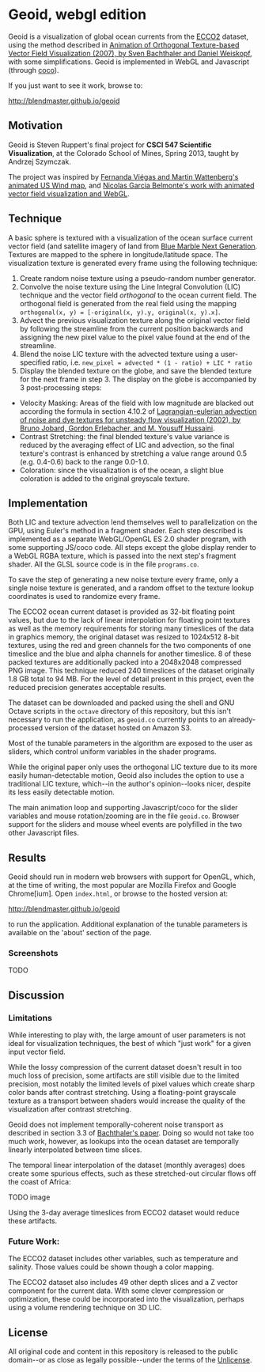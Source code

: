 # Geoid, webgl edition

Geoid is a visualization of global ocean currents from the [ECCO2][1] dataset, using the method described in [Animation of Orthogonal Texture-based Vector Field Visualization (2007), by Sven Bachthaler and Daniel Weiskopf][0], with some simplifications. Geoid is implemented in WebGL and Javascript (through [coco][2]).

If you just want to see it work, browse to:

http://blendmaster.github.io/geoid

## Motivation

Geoid is Steven Ruppert's final project for **CSCI 547 Scientific Visualization**, at the Colorado School of Mines, Spring 2013, taught by Andrzej Szymczak.

The project was inspired by [Fernanda Viégas and Martin Wattenberg's animated US Wind map][3], and [Nicolas Garcia Belmonte's work with animated vector field visualization and WebGL][4].

## Technique

A basic sphere is textured with a visualization of the ocean surface current vector field (and satellite imagery of land from [Blue Marble Next Generation][5]. Textures are mapped to the sphere in longitude/latitude space. The visualization texture is generated every frame using the following technique:

1. Create random noise texture using a pseudo-random number generator.
2. Convolve the noise texture using the Line Integral Convolution (LIC) technique and the vector field _orthogonal_ to the ocean current field. The orthogonal field is generated from the real field using the mapping `orthogonal(x, y) = [-original(x, y).y, original(x, y).x]`.
3. Advect the previous visualization texture along the original vector field by following the streamline from the current position backwards and assigning the new pixel value to the pixel value found at the end of the streamline.
4. Blend the noise LIC texture with the advected texture using a user-specified ratio, i.e. `new_pixel = advected * (1 - ratio) + LIC * ratio`
5. Display the blended texture on the globe, and save the blended texture for the next frame in step 3. The display on the globe is accompanied by 3 post-processing steps:
  * Velocity Masking: Areas of the field with low magnitude are blacked out according the formula in section 4.10.2 of [Lagrangian-eulerian advection of noise and dye textures for unsteady flow visualization (2002), by Bruno Jobard, Gordon Erlebacher, and M. Yousuff Hussaini][6].
  * Contrast Stretching: the final blended texture's value variance is reduced by the averaging effect of LIC and advection, so the final texture's contrast is enhanced by stretching a value range around 0.5 (e.g. 0.4-0.6) back to the range 0.0-1.0.
  * Coloration: since the visualization is of the ocean, a slight blue coloration is added to the original greyscale texture.

## Implementation

Both LIC and texture advection lend themselves well to parallelization on the GPU, using Euler's method in a fragment shader. Each step described is implemented as a separate WebGL/OpenGL ES 2.0 shader program, with some supporting JS/coco code. All steps except the globe display render to a WebGL RGBA texture, which is passed into the next step's fragment shader. All the GLSL source code is in the file `programs.co`.

To save the step of generating a new noise texture every frame, only a single noise texture is generated, and a random offset to the texture lookup coordinates is used to randomize every frame.

The ECCO2 ocean current dataset is provided as 32-bit floating point values, but due to the lack of linear interpolation for floating point textures as well as the memory requirements for storing many timeslices of the data in graphics memory, the original dataset was resized to 1024x512 8-bit textures, using the red and green channels for the two components of one timeslice and the blue and alpha channels for another timeslice. 8 of these packed textures are additionally packed into a 2048x2048 compressed PNG image. This technique reduced 240 timeslices of the dataset originally 1.8 GB total to 94 MB. For the level of detail present in this project, even the reduced precision generates acceptable results. 

The dataset can be downloaded and packed using the shell and GNU Octave scripts in the `octave` directory of this repository, but this isn't necessary to run the application, as `geoid.co` currently points to an already-processed version of the dataset hosted on Amazon S3.

Most of the tunable parameters in the algorithm are exposed to the user as sliders, which control uniform variables in the shader programs.

While the original paper only uses the orthogonal LIC texture due to its more easily human-detectable motion, Geoid also includes the option to use a traditional LIC texture, which--in the author's opinion--looks nicer, despite its less easily detectable motion.

The main animation loop and supporting Javascript/coco for the slider variables and mouse rotation/zooming are in the file `geoid.co`. Browser support for the sliders and mouse wheel events are polyfilled in the two other Javascript files.

## Results

Geoid should run in modern web browsers with support for OpenGL, which, at the time of writing, the most popular are Mozilla Firefox and Google Chrome[ium]. Open `index.html`, or browse to the hosted version at:

http://blendmaster.github.io/geoid

to run the application. Additional explanation of the tunable parameters is available on the 'about' section of the page.

### Screenshots

TODO

## Discussion

### Limitations

While interesting to play with, the large amount of user parameters is not ideal for visualization techniques, the best of which "just work" for a given input vector field.

While the lossy compression of the current dataset doesn't result in too much loss of precision, some artifacts are still visible due to the limited precision, most notably the limited levels of pixel values which create sharp color bands after contrast stretching. Using a floating-point grayscale texture as a transport between shaders would increase the quality of the visualization after contrast stretching.

Geoid does not implement temporally-coherent noise transport as described in section 3.3 of [Bachthaler's paper][0]. Doing so would not take too much work, however, as lookups into the ocean dataset are temporally linearly interpolated between time slices.

The temporal linear interpolation of the dataset (monthly averages) does create some spurious effects, such as these stretched-out circular flows off the coast of Africa:

TODO image

Using the 3-day average timeslices from ECCO2 dataset would reduce these artifacts.

### Future Work:

The ECCO2 dataset includes other variables, such as temperature and salinity. Those values could be shown though a color mapping.

The ECCO2 dataset also includes 49 other depth slices and a Z vector component for the current data. With some clever compression or optimization, these could be incorporated into the visualization, perhaps using a volume rendering technique on 3D LIC.

## License

All original code and content in this repository is released to the public domain--or as close as legally possible--under the terms of the [Unlicense][7].

[0]: http://www.vis.uni-stuttgart.de/~weiskopf/publications/eurovis07.pdf
[1]: http://ecco2.jpl.nasa.gov/
[2]: https://github.com/satyr/coco
[3]: http://hint.fm/wind/
[4]: http://philogb.github.io/blog/2012/08/14/playing-with-line-integral-convolutions/
[5]: http://visibleearth.nasa.gov/view_cat.php?categoryID=1484
[6]: http://www.cs.ucdavis.edu/~ma/ECS276/readings/Jobard_TVCG02.pdf
[7]: http://unlicense.org
